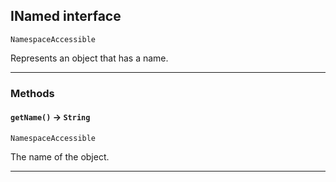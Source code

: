 ## INamed interface

`NamespaceAccessible`

Represents an object that has a name.

---
### Methods
<!-- panels:start -->
<!-- div:left-panel -->
#### `getName()` → `String`

`NamespaceAccessible`

The name of the object.

<!-- panels:end -->
---
